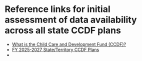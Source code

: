 # Reference links for initial assessment of data availability across all state CCDF plans

- [What is the Child Care and Development Fund (CCDF)?](https://acf.gov/archive/occ/faq/what-child-care-and-development-fund-ccdf)
- [FY 2025-2027 State/Territory CCDF Plans](https://acf.gov/occ/form/approved-ccdf-plans-fy-2025-2027)
- 